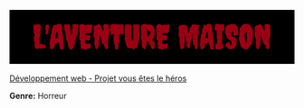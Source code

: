 ![titre](https://github.com/TristanKhadka11/Vous-etes-le-heros-aventure-maison/blob/main/01_assets/titre.png)

[Développement web - Projet vous êtes le héros](https://smnarnold.com/projets/vous-etes-le-heros)

**Genre:** Horreur
